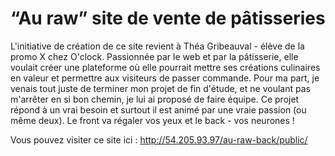 # “Au raw” site de vente de pâtisseries

L'initiative de création de ce site revient à Théa Gribeauval - élève de la promo X chez O'clock. Passionnée par le web et par la pâtisserie, elle voulait créer une plateforme où elle pourrait mettre ses créations culinaires en valeur et permettre aux visiteurs de passer commande. Pour ma part, je venais tout juste de terminer mon projet de fin d'étude, et ne voulant pas m'arrêter en si bon chemin, je lui ai proposé de faire équipe. Ce projet répond à un vrai besoin et surtout il est animé par une vraie passion (ou même deux). Le front va régaler vos yeux et le back - vos neurones !

Vous pouvez visiter ce site ici : http://54.205.93.97/au-raw-back/public/
